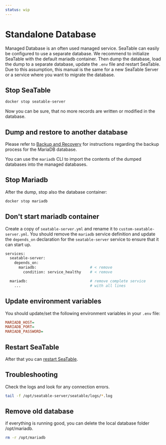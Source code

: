 ```yaml
---
status: wip
---
```


# Standalone Database

Managed Database is an often used managed service. SeaTable can easily be configured to use a separate database. We recommend to initialize SeaTable with the default mariadb container. Then dump the database, load the dump to a separate database, update the `.env` file and restart SeaTable. Due to this assumption, this manual is the same for a new SeaTable Server or a service where you want to migrate the database.

## Stop SeaTable

```bash
docker stop seatable-server
```

Now you can be sure, that no more records are written or modified in the database.

## Dump and restore to another database

Please refer to [Backup and Recovery](../../maintenance/backup-recovery.md#mariadb-database) for instructions regarding the backup process for the MariaDB database.

You can use the `mariadb` CLI to import the contents of the dumped databases into the managed databases.

## Stop Mariadb

After the dump, stop also the database container:

```bash
docker stop mariadb
```

## Don't start mariadb container

Create a copy of `seatable-server.yml` and rename it to `custom-seatable-server.yml`.
You should remove the `mariadb` service definition and update the `depends_on` declaration for the `seatable-server` service to ensure that it can start up.

```bash
services:
  seatable-server:
    depends_on:
      mariadb:                        # < remove
        condition: service_healthy    # < remove

  mariadb:                            # remove complete service
    ...                               # with all lines
```

## Update environment variables

You should update/set the following environment variables in your `.env` file:

```ini
MARIADB_HOST=
MARIADB_PORT=
MARIADB_PASSWORD=
```

## Restart SeaTable

After that you can [restart SeaTable](../../maintenance/restart-seatable.md).

## Troubleshooting

Check the logs and look for any connection errors.

```bash
tail -f /opt/seatable-server/seatable/logs/*.log
```

## Remove old database

if everything is running good, you can delete the local database folder /opt/mariadb.

```bash
rm -r /opt/mariadb
```
